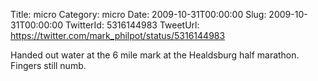 Title: micro
Category: micro
Date: 2009-10-31T00:00:00
Slug: 2009-10-31T00:00:00
TwitterId: 5316144983
TweetUrl: https://twitter.com/mark_philpot/status/5316144983

Handed out water at the 6 mile mark at the Healdsburg half marathon. Fingers still numb.